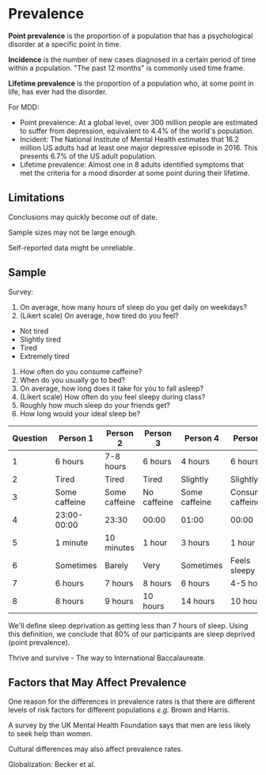 # Prevalence

**Point prevalence** is the proportion of a population that has a psychological disorder at a specific point in time.

**Incidence** is the number of new cases diagnosed in a certain period of time within a population. "The past 12 months" is commonly used time frame.

**Lifetime prevalence** is the proportion of a population who, at some point in life, has ever had the disorder.

For MDD:

- Point prevalence: At a global level, over 300 million people are estimated to suffer from depression, equivalent to 4.4% of the world's population.
- Incident: The National Institute of Mental Health estimates that 16.2 million US adults had at least one major depressive episode in 2016. This presents 6.7% of the US adult population.
- Lifetime prevalence: Almost one in 8 adults identified symptoms that met the criteria for a mood disorder at some point during their lifetime.

## Limitations

Conclusions may quickly become out of date.

Sample sizes may not be large enough.

Self-reported data might be unreliable.

## Sample

Survey:

1. On average, how many hours of sleep do you get daily on weekdays?
1. (Likert scale) On average, how tired do you feel?

- Not tired
- Slightly tired
- Tired
- Extremely tired

1. How often do you consume caffeine?
1. When do you usually go to bed?
1. On average, how long does it take for you to fall asleep?
1. (Likert scale) How often do you feel sleepy during class?
1. Roughly how much sleep do your friends get?
1. How long would your ideal sleep be?

| Question | Person 1      | Person 2      | Person 3    | Person 4      | Person 5          |
| -------- | ------------- | ------------- | ----------- | ------------- | ----------------- |
| 1        | 6 hours       | 7-8 hours     | 6 hours     | 4 hours       | 6 hours           |
| 2        | Tired         | Tired         | Tired       | Slightly      | Slightly          |
| 3        | Some caffeine | Some caffeine | No caffeine | Some caffeine | Consumes caffeine |
| 4        | 23:00-00:00   | 23:30         | 00:00       | 01:00         | 00:00             |
| 5        | 1 minute      | 10 minutes    | 1 hour      | 3 hours       | 1 hour            |
| 6        | Sometimes     | Barely        | Very        | Sometimes     | Feels sleepy      |
| 7        | 6 hours       | 7 hours       | 8 hours     | 6 hours       | 4-5 hours         |
| 8        | 8 hours       | 9 hours       | 10 hours    | 14 hours      | 10 hours          |

We'll define sleep deprivation as getting less than 7 hours of sleep. Using this definition, we conclude that 80% of our participants are sleep deprived (point prevalence).

Thrive and survive - The way to International Baccalaureate.

## Factors that May Affect Prevalence

One reason for the differences in prevalence rates is that there are different levels of risk factors for different populations _e.g._ Brown and Harris.

A survey by the UK Mental Health Foundation says that men are less likely to seek help than women.

Cultural differences may also affect prevalence rates.

Globalization: Becker et al.
